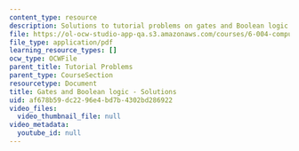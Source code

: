 ```yaml
---
content_type: resource
description: Solutions to tutorial problems on gates and Boolean logic.
file: https://ol-ocw-studio-app-qa.s3.amazonaws.com/courses/6-004-computation-structures-spring-2009/af678b59dc2296e4bd7b4302bd286922_MIT6_004s09_tutor04_sol.pdf
file_type: application/pdf
learning_resource_types: []
ocw_type: OCWFile
parent_title: Tutorial Problems
parent_type: CourseSection
resourcetype: Document
title: Gates and Boolean logic - Solutions
uid: af678b59-dc22-96e4-bd7b-4302bd286922
video_files:
  video_thumbnail_file: null
video_metadata:
  youtube_id: null
---
```

